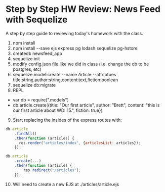 # Step by Step HW Review: News Feed with Sequelize

A step by step guide to reviewing today's homework with the class.

1. npm install
2. npm install --save ejs express pg lodash sequelize pg-hstore
3. createdb newsfeed_app
4. sequelize init
5. modify config.json file like we did in class (i.e. change the db to be postgres, etc)
6. sequelize model:create --name Article --attribtues title:string,author:string,content:text,fiction:boolean
7. sequelize db:migrate
8. REPL
  - var db = require(".models")
  - db.article.create({title: "Our first article", author: "Brett", content: "this is our first article about WDI 15.", fiction: true})
9. Start replacing the insides of the express routes with:
```js
db.article
    .findAll()
    .then(function (articles) {
      res.render("articles/index", {articlesList: articles});
    });

db.article
	.create(...)
	.then(function (article) {
		res.redirect("/articles");
	});
```
10. Will need to create a new EJS at ./articles/article.ejs

